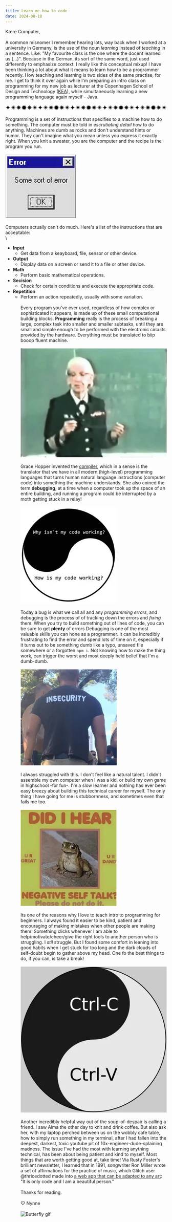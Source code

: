 ```yaml
---
title: Learn me how to code
date: 2024-08-18
---
```


Kære Computer,
\
\
A common misnomer I remember hearing lots, way back when I worked at a university in Germany, is the use of the noun *learning* instead of *teaching* in a sentence. Like: "My favourite class is the one where the docent learned us (...)". Because in the German, its sort of the same word, just used differently to emphasize context. I really like this conceptual mixup! I have been thinking a lot about what it means to learn how to be a programmer recently. How teaching and learning is two sides of the same practise, for me. I get to think it over again while I'm preparing an intro class on programming for my new job as lecturer at the Copenhagen School of Design and Technology ([KEA](https://kea.dk/en/)), while simultaneously learning a new programming language again myself - Java.
\
\
![ascii divider]( /asciidividers/asciidividers-02.png)
\
\
Programming is a set of instructions that specifies to a machine how to do something. The computer must be told in *escrutiating detail* how to do anything. Machines are dumb as rocks and don't understand hints or humor. They can't imagine what you mean unless you express it exactly right. When you knit a sweater, you are the computer and the recipe is the program you run. 
\
\
![Error!]( /posts/error.jpg)
\
\
Computers actually can't do much. Here's a list of the instructions that are acceptable:
\
\
- **Input**
  - Get data from a keayboard, file, sensor or other device.
- **Output**
  - Display data on a screen or send it to a file or other device.
- **Math**
  - Perform basic mathematical operations.
- **Secision**
  - Check for certain conditions and execute the appropriate code.
- **Repetition**
  - Perform an action repeatedly, usually with some variation.
\
\
Every program you've ever used, regardless of how complex or sophisticated it appears, is made up of these small computational building blocks. **Programming** really is the process of breaking a large, complex task into smaller and smaller subtasks, until they are small and simple enough to be performed with the electronic circuits provided by the hardware. Everything must be translated to biip booop fluent machine.
\
\
![Grace Hopper]( /posts/gracehopper.png)
\
\
Grace Hopper invented the [compiler](https://en.wikipedia.org/wiki/Compiler), which in a sense is the translator that we have in all modern (high-level) programming languages that turns human natural language instructions (computer code) into something the machine understands. She also coined the term **debugging**, at a time when a computer took up the space of an entire building, and running a program could be interrupted by a moth getting stuck in a relay! 
\
\
![Why isn't my code working yin and yang]( /posts/whymycode.webp)
\
\
Today a bug is what we call all and any *programming errors*, and debugging is the process of of tracking down the errors and *fixing* them. When you try to build something out of lines of code, you can be sure to get **plenty** of errors Debugging is one of the most valuable skills you can hone as a programmer. It can be incredibly frustrating to find the error and spend lots of time on it, especially if it turns out to be something dumb like a typo, unsaved file somewhere or a forgotten `npm i`. Not knowing how to make the thing work, can trigger the worst and most deeply held belief that I'm a dumb-dumb.
\
\
![Man wearing INSECURITY t-shirt]( /posts/insecurity.webp)
\
\
I always struggled with this. I don't feel like a natural talent. I didn't assemble my own computer when I was a kid, or build my own game in highschool -for fun-. I'm a slow learner and nothing has ever been easy breezy about building this technical career for myself. The only thing I have going for me is stubbornness, and sometimes even that fails me too. 
\
\
![Did I hear negative self talk? Motivational frog is not having it]( /posts/urgreat.webp)
\
\
Its one of the reasons why I love to teach intro to programming for beginners. I always found it easier to be kind, patient and encouraging of making mistakes when other people are making them. Something clicks whenever I am able to help/motivate/cheer/give the right tools to another person who is struggling. I *stil* struggle. But I found some comfort in leaning into good habits when I get stuck for too long and the dark clouds of self-doubt begin to gather above my head. One fo the best things to do, if you can, is take a break!
\
\
![The yin Yang of copying and pasting things until it works]( /posts/ctrlC.webp)
\
\
Another incredibly helpful way out of the soup-of-despair is calling a friend. I saw Alma the other day to knit and drink coffee. But also ask her, with my laptop perched between us on the wobbly cafe table, how to simply run something in my terminal, after I had fallen into the deepest, darkest, toxic youtube pit of 10x-engineer-dude-splaining madness. The issue I've had the most with learning anything technical, has been about being patient and kind to myself. Most things that are worth getting good at, take time! Via Rusty Foster's brilliant newsletter, I learned that in 1991, songwriter Ron Miller wrote a set of affirmations for the practice of music, which Glitch user @thricedotted made into [a web app that can be adapted to any art](https://practice-guide.glitch.me/): "It is only code and I am a beautiful person."
 \
\
Thanks for reading.
\
\
♡ Nynne
\
\
![Butterfly gif](/posts/sommerfugl.gif)

